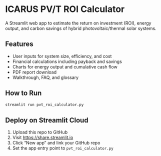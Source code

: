 # ICARUS PV/T ROI Calculator

A Streamlit web app to estimate the return on investment (ROI), energy output, and carbon savings of hybrid photovoltaic/thermal solar systems.

## Features
- User inputs for system size, efficiency, and cost
- Financial calculations including payback and savings
- Charts for energy output and cumulative cash flow
- PDF report download
- Walkthrough, FAQ, and glossary

## How to Run
```bash
streamlit run pvt_roi_calculator.py
```

## Deploy on Streamlit Cloud
1. Upload this repo to GitHub
2. Visit https://share.streamlit.io
3. Click “New app” and link your GitHub repo
4. Set the app entry point to `pvt_roi_calculator.py`
